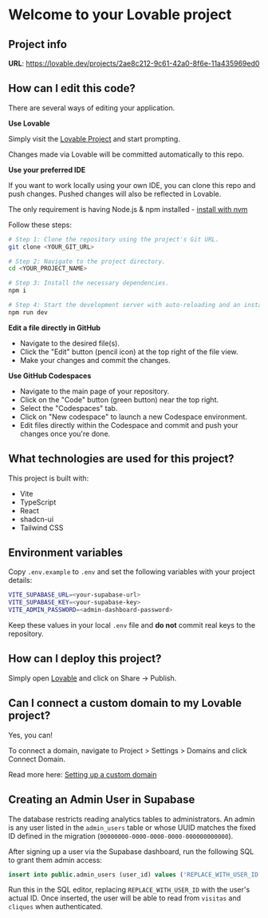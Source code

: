 # Welcome to your Lovable project

## Project info

**URL**: https://lovable.dev/projects/2ae8c212-9c61-42a0-8f6e-11a435969ed0

## How can I edit this code?

There are several ways of editing your application.

**Use Lovable**

Simply visit the [Lovable Project](https://lovable.dev/projects/2ae8c212-9c61-42a0-8f6e-11a435969ed0) and start prompting.

Changes made via Lovable will be committed automatically to this repo.

**Use your preferred IDE**

If you want to work locally using your own IDE, you can clone this repo and push changes. Pushed changes will also be reflected in Lovable.

The only requirement is having Node.js & npm installed - [install with nvm](https://github.com/nvm-sh/nvm#installing-and-updating)

Follow these steps:

```sh
# Step 1: Clone the repository using the project's Git URL.
git clone <YOUR_GIT_URL>

# Step 2: Navigate to the project directory.
cd <YOUR_PROJECT_NAME>

# Step 3: Install the necessary dependencies.
npm i

# Step 4: Start the development server with auto-reloading and an instant preview.
npm run dev
```

**Edit a file directly in GitHub**

- Navigate to the desired file(s).
- Click the "Edit" button (pencil icon) at the top right of the file view.
- Make your changes and commit the changes.

**Use GitHub Codespaces**

- Navigate to the main page of your repository.
- Click on the "Code" button (green button) near the top right.
- Select the "Codespaces" tab.
- Click on "New codespace" to launch a new Codespace environment.
- Edit files directly within the Codespace and commit and push your changes once you're done.

## What technologies are used for this project?

This project is built with:

- Vite
- TypeScript
- React
- shadcn-ui
- Tailwind CSS

## Environment variables

Copy `.env.example` to `.env` and set the following variables with your
project details:

```sh
VITE_SUPABASE_URL=<your-supabase-url>
VITE_SUPABASE_KEY=<your-supabase-key>
VITE_ADMIN_PASSWORD=<admin-dashboard-password>
```

Keep these values in your local `.env` file and **do not** commit real keys to
the repository.

## How can I deploy this project?

Simply open [Lovable](https://lovable.dev/projects/2ae8c212-9c61-42a0-8f6e-11a435969ed0) and click on Share -> Publish.

## Can I connect a custom domain to my Lovable project?

Yes, you can!

To connect a domain, navigate to Project > Settings > Domains and click Connect Domain.

Read more here: [Setting up a custom domain](https://docs.lovable.dev/tips-tricks/custom-domain#step-by-step-guide)

## Creating an Admin User in Supabase

The database restricts reading analytics tables to administrators. An admin is
any user listed in the `admin_users` table or whose UUID matches the fixed ID
defined in the migration (`00000000-0000-0000-0000-000000000000`).

After signing up a user via the Supabase dashboard, run the following SQL to
grant them admin access:

```sql
insert into public.admin_users (user_id) values ('REPLACE_WITH_USER_ID');
```

Run this in the SQL editor, replacing `REPLACE_WITH_USER_ID` with the user's
actual ID. Once inserted, the user will be able to read from `visitas` and
`cliques` when authenticated.
